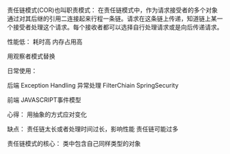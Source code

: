 责任链模式(COR)也叫职责模式：
在责任链模式中，作为请求接受者的多个对象通过对其后继的引用二连接起来行程一条链。请求在这条链上传递，知道链上某一个接受者处理这个请求。每个接收者都可以选择自行处理请求或是向后传递请求。

性能低：
耗时高
内存占用高

用观察者模式替换

日常使用：

后端
Exception Handling
异常处理
FilterChiain
SpringSecurity 

前端
JAVASCRIPT事件模型

心得：
用抽象的方式应对变化

缺点：
责任链太长或者处理时间过长，影响性能
责任链可能过多

责任链模式的核心：
类中包含自己同样类型的对象